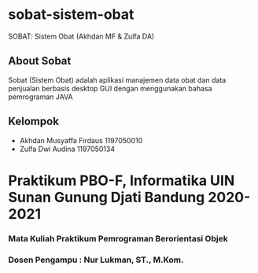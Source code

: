 # sobat-sistem-obat
SOBAT: Sistem Obat (Akhdan MF &amp; Zulfa DA)

## About Sobat
Sobat (Sistem Obat) adalah aplikasi manajemen data obat dan data penjualan berbasis desktop GUI dengan menggunakan bahasa pemrograman JAVA

## Kelompok
- Akhdan Musyaffa Firdaus 		1197050010 
- Zulfa Dwi Audina            1197050134

# Praktikum PBO-F, Informatika UIN Sunan Gunung Djati Bandung 2020-2021
### Mata Kuliah Praktikum Pemrograman Berorientasi Objek
### Dosen Pengampu : Nur Lukman, ST., M.Kom.
